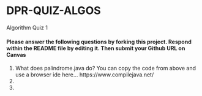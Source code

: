 # DPR-QUIZ-ALGOS
Algorithm Quiz 1
 
<h4>Please answer the following questions by forking this project. Respond within the README file by editing it. Then submit your Github URL on Canvas</h4>
<ol>
 <li>What does palindrome.java do? You can copy the code from above and use a browser ide here... https://www.compilejava.net/</li>
  <li></li>
  <li></li>
 </ol>
